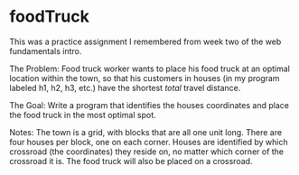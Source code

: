 # foodTruck

This was a practice assignment I remembered from week two of the web fundamentals intro.

The Problem:
Food truck worker wants to place his food truck at an optimal location within the town, so that his customers in houses (in my program labeled h1, h2, h3, etc.) have the shortest *total* travel distance.

The Goal:
Write a program that identifies the houses coordinates and place the food truck in the most optimal spot.

Notes:
The town is a grid, with blocks that are all one unit long.
There are four houses per block, one on each corner.
Houses are identified by which crossroad (the coordinates) they reside on, no matter which corner of the crossroad it is.
The food truck will also be placed on a crossroad.
